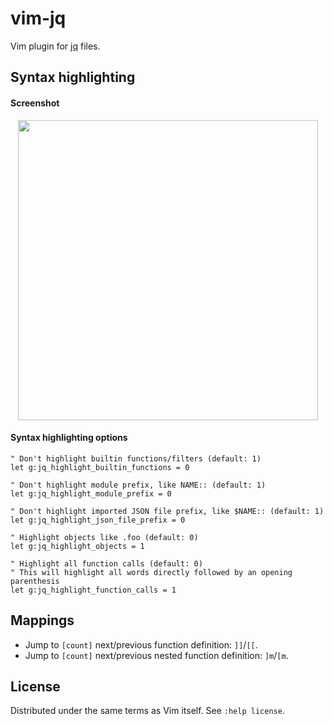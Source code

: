 vim-jq
======

Vim plugin for [jq](https://github.com/stedolan/jq) files.


Syntax highlighting
-------------------

#### Screenshot

<dl><p align="center">
<img src="https://user-images.githubusercontent.com/6266600/59893960-28064380-93df-11e9-9fa2-bf2933e4d6ea.png" width="480"/>
</p></dl>

#### Syntax highlighting options

```vim
" Don't highlight builtin functions/filters (default: 1)
let g:jq_highlight_builtin_functions = 0

" Don't highlight module prefix, like NAME:: (default: 1)
let g:jq_highlight_module_prefix = 0

" Don't highlight imported JSON file prefix, like $NAME:: (default: 1)
let g:jq_highlight_json_file_prefix = 0

" Highlight objects like .foo (default: 0)
let g:jq_highlight_objects = 1

" Highlight all function calls (default: 0)
" This will highlight all words directly followed by an opening parenthesis
let g:jq_highlight_function_calls = 1
```

Mappings
--------

* Jump to `[count]` next/previous function definition: `]]`/`[[`.
* Jump to `[count]` next/previous nested function definition: `]m`/`[m`.


License
-------

Distributed under the same terms as Vim itself. See `:help license`.
